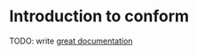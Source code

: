 # Introduction to conform

TODO: write [great documentation](http://jacobian.org/writing/great-documentation/what-to-write/)
